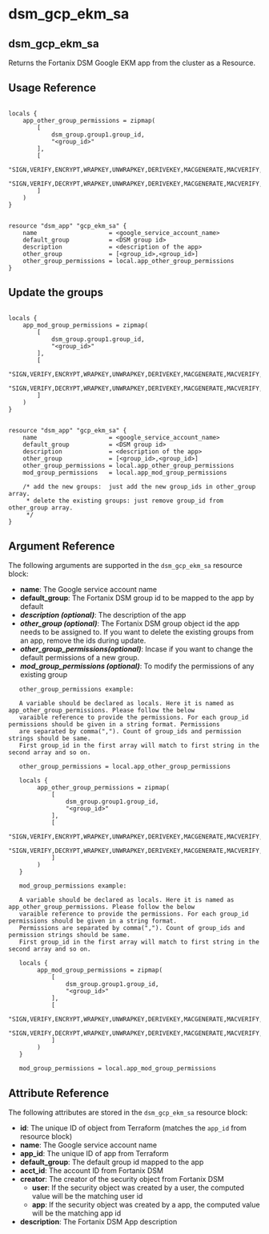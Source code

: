 # dsm\_gcp\_ekm\_sa

## dsm\_gcp\_ekm\_sa

Returns the Fortanix DSM Google EKM app from the cluster as a Resource.

## Usage Reference


```

locals {
    app_other_group_permissions = zipmap(
        [
            dsm_group.group1.group_id,
            "<group_id>"
        ],
        [
            "SIGN,VERIFY,ENCRYPT,WRAPKEY,UNWRAPKEY,DERIVEKEY,MACGENERATE,MACVERIFY,EXPORT,MANAGE,AGREEKEY,AUDIT,TRANSFORM",
            "SIGN,VERIFY,DECRYPT,WRAPKEY,UNWRAPKEY,DERIVEKEY,MACGENERATE,MACVERIFY,EXPORT,MANAGE,AGREEKEY,AUDIT,TRANSFORM"
        ]
    )
}


resource "dsm_app" "gcp_ekm_sa" {
    name                    = <google_service_account_name>
    default_group           = <DSM group id>
    description             = <description of the app>
    other_group             = [<group_id>,<group_id>]
    other_group_permissions = local.app_other_group_permissions
}
```

## Update the groups

```

locals {
    app_mod_group_permissions = zipmap(
        [
            dsm_group.group1.group_id,
            "<group_id>"
        ],
        [
            "SIGN,VERIFY,ENCRYPT,WRAPKEY,UNWRAPKEY,DERIVEKEY,MACGENERATE,MACVERIFY,EXPORT,MANAGE,AGREEKEY,AUDIT,TRANSFORM",
            "SIGN,VERIFY,DECRYPT,WRAPKEY,UNWRAPKEY,DERIVEKEY,MACGENERATE,MACVERIFY,EXPORT,MANAGE,AGREEKEY,AUDIT,TRANSFORM"
        ]
    )
}


resource "dsm_app" "gcp_ekm_sa" {
    name                    = <google_service_account_name>
    default_group           = <DSM group id>
    description             = <description of the app>
    other_group             = [<group_id>,<group_id>]
    other_group_permissions = local.app_other_group_permissions
    mod_group_permissions   = local.app_mod_group_permissions
    
    /* add the new groups:  just add the new group_ids in other_group array.
     * delete the existing groups: just remove group_id from other_group array.
     */
}
```


## Argument Reference

The following arguments are supported in the `dsm_gcp_ekm_sa` resource block:

* **name**: The Google service account name
* **default\_group**: The Fortanix DSM group id to be mapped to the app by default
* _**description (optional)**_: The description of the app
* _**other_group (optional)**_: The Fortanix DSM group object id the app needs to be assigned to. If you want to
                                delete the existing groups from an app, remove the ids during update.
* _**other_group_permissions(optional)**_: Incase if you want to change the default permissions of a new group.
* _**mod_group_permissions (optional)**_: To modify the permissions of any existing group

```
   other_group_permissions example:

   A variable should be declared as locals. Here it is named as app_other_group_permissions. Please follow the below
   varaible reference to provide the permissions. For each group_id permissions should be given in a string format. Permissions
   are separated by comma(","). Count of group_ids and permission strings should be same.
   First group_id in the first array will match to first string in the second array and so on.

   other_group_permissions = local.app_other_group_permissions
   
   locals {
        app_other_group_permissions = zipmap(
            [
                dsm_group.group1.group_id,
                "<group_id>"
            ],
            [
                "SIGN,VERIFY,ENCRYPT,WRAPKEY,UNWRAPKEY,DERIVEKEY,MACGENERATE,MACVERIFY,EXPORT,MANAGE,AGREEKEY,AUDIT,TRANSFORM",
                "SIGN,VERIFY,DECRYPT,WRAPKEY,UNWRAPKEY,DERIVEKEY,MACGENERATE,MACVERIFY,EXPORT,MANAGE,AGREEKEY,AUDIT,TRANSFORM"
            ]
        )
   }

   mod_group_permissions example:

   A variable should be declared as locals. Here it is named as app_other_group_permissions. Please follow the below
   varaible reference to provide the permissions. For each group_id permissions should be given in a string format.
   Permissions are separated by comma(","). Count of group_ids and permission strings should be same.
   First group_id in the first array will match to first string in the second array and so on.

   locals {
        app_mod_group_permissions = zipmap(
            [
                dsm_group.group1.group_id,
                "<group_id>"
            ],
            [
                "SIGN,VERIFY,ENCRYPT,WRAPKEY,UNWRAPKEY,DERIVEKEY,MACGENERATE,MACVERIFY,EXPORT,MANAGE,AGREEKEY,AUDIT,TRANSFORM",
                "SIGN,VERIFY,DECRYPT,WRAPKEY,UNWRAPKEY,DERIVEKEY,MACGENERATE,MACVERIFY,EXPORT,MANAGE,AGREEKEY,AUDIT,TRANSFORM"
            ]
        )
   }
   
   mod_group_permissions = local.app_mod_group_permissions
```


## Attribute Reference

The following attributes are stored in the `dsm_gcp_ekm_sa` resource block:

* **id**: The unique ID of object from Terraform (matches the `app_id` from resource block)
* **name**: The Google service account name
* **app\_id**: The unique ID of app from Terraform
* **default\_group**: The default group id mapped to the app
* **acct\_id**: The account ID from Fortanix DSM
* **creator**: The creator of the security object from Fortanix DSM
  * **user**: If the security object was created by a user, the computed value will be the matching user id
  * **app**: If the security object was created by a app, the computed value will be the matching app id
* **description**: The Fortanix DSM App description
